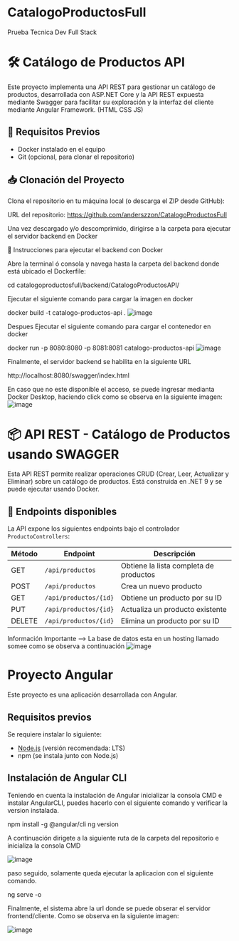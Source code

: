 # CatalogoProductosFull
Prueba Tecnica Dev Full Stack

# 🛠️ Catálogo de Productos API
Este proyecto implementa una API REST para gestionar un catálogo de productos, desarrollada con ASP.NET Core y la API REST expuesta mediante Swagger para facilitar su exploración y la interfaz del cliente mediante Angular Framework. (HTML CSS JS)

## 🚀 Requisitos Previos
- Docker instalado en el equipo
- Git (opcional, para clonar el repositorio)

## 📥 Clonación del Proyecto
Clona el repositorio en tu máquina local (o descarga el ZIP desde GitHub):

URL del repositorio: https://github.com/anderszzon/CatalogoProductosFull

Una vez descargado y/o descomprimido, dirigirse a la carpeta para ejecutar el servidor backend en Docker

🔧 Instrucciones para ejecutar el backend con Docker

Abre la terminal ó consola y navega hasta la carpeta del backend donde está ubicado el Dockerfile:

cd catalogoproductosfull/backend/CatalogoProductosAPI/

Ejecutar el siguiente comando para cargar la imagen en docker

docker build -t catalogo-productos-api .
![image](https://github.com/user-attachments/assets/604ba91d-679c-4446-a3d6-46266019aee2)

Despues Ejecutar el siguiente comando para cargar el contenedor en docker

docker run -p 8080:8080 -p 8081:8081 catalogo-productos-api
![image](https://github.com/user-attachments/assets/738b3454-a009-4dfb-8ec8-b6fc529474a1)

Finalmente, el servidor backend se habilita en la siguiente URL

http://localhost:8080/swagger/index.html

En caso que no este disponible el acceso, se puede ingresar medianta Docker Desktop, haciendo click como se observa en la siguiente imagen:
![image](https://github.com/user-attachments/assets/20370966-61af-4b92-be57-e60f49c76f61)

# 📦 API REST - Catálogo de Productos usando SWAGGER

Esta API REST permite realizar operaciones CRUD (Crear, Leer, Actualizar y Eliminar) sobre un catálogo de productos. Está construida en .NET 9 y se puede ejecutar usando Docker.

## 🚀 Endpoints disponibles

La API expone los siguientes endpoints bajo el controlador `ProductoControllers`:

| Método | Endpoint                  | Descripción                            |
|--------|---------------------------|----------------------------------------|
| GET    | `/api/productos`          | Obtiene la lista completa de productos |
| POST   | `/api/productos`          | Crea un nuevo producto                 |
| GET    | `/api/productos/{id}`     | Obtiene un producto por su ID          |
| PUT    | `/api/productos/{id}`     | Actualiza un producto existente        |
| DELETE | `/api/productos/{id}`     | Elimina un producto por su ID          |

Información Importante --> La base de datos esta en un hosting llamado somee como se observa a continuación
![image](https://github.com/user-attachments/assets/335ae9e9-da8d-4803-abec-b7fd079cd3dc)


# Proyecto Angular

Este proyecto es una aplicación desarrollada con Angular.

## Requisitos previos

Se requiere instalar lo siguiente:

- [Node.js](https://nodejs.org/) (versión recomendada: LTS)
- npm (se instala junto con Node.js)

## Instalación de Angular CLI

Teniendo en cuenta la instalación de Angular inicializar la consola CMD e instalar AngularCLI, puedes hacerlo con el siguiente comando y verificar la version instalada.

npm install -g @angular/cli
ng version

A continuación dirigete a la siguiente ruta de la carpeta del repositorio e inicializa la consola CMD

![image](https://github.com/user-attachments/assets/1030ac57-54e9-4baf-836c-664e064382a3)

paso seguido, solamente queda ejecutar la aplicacion con el siguiente comando. 

ng serve -o

Finalmente, el sistema abre la url donde se puede obserar el servidor frontend/cliente. Como se observa en la siguiente imagen:

![image](https://github.com/user-attachments/assets/0b4055a7-b976-4de8-ae4a-4655b33b2a70)

